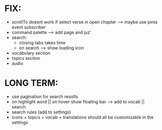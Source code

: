 # FIX:

- scrollTo doesnt work if select verse in open chapter --> maybe use pinia event subscriber
- command palette --> add page and juz'
- search:
  - closing tabs takes time
  - on search --> show loading icon
- vocabulary section
- topics section
- audio

# LONG TERM:

- use pagination for search results
- on highlight word || on hover show floating bar --> add to vocab || search
- search rules (add to settings)
- icons + topics + vocab + translations should all be customizable in the settings
